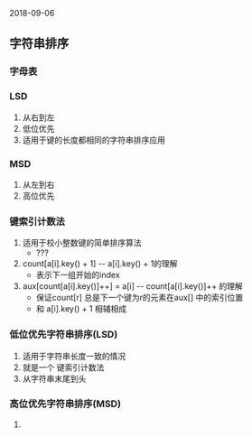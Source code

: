 2018-09-06

## 字符串排序

### 字母表


### LSD
1. 从右到左
2. 低位优先
3. 适用于键的长度都相同的字符串排序应用

### MSD
1. 从左到右
2. 高位优先

### 键索引计数法
1. 适用于校小整数键的简单排序算法
    - ???
2. count[a[i].key() + 1] -- a[i].key() + 1的理解
    - 表示下一组开始的index
3. aux[count[a[i].key()]++] = a[i] -- count[a[i].key()]++ 的理解
    - 保证count[r] 总是下一个键为r的元素在aux[] 中的索引位置
    - 和 a[i].key() + 1 相辅相成
    
### 低位优先字符串排序(LSD)
1. 适用于字符串长度一致的情况
1. 就是一个 键索引计数法
2. 从字符串末尾到头
    
### 高位优先字符串排序(MSD)
1. 

    